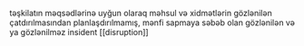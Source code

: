 təşkilatın məqsədlərinə uyğun olaraq məhsul və xidmətlərin gözlənilən çatdırılmasından planlaşdırılmamış, mənfi sapmaya səbəb olan gözlənilən və ya gözlənilməz insident
[[disruption]]